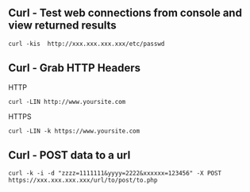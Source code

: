 Curl - Test web connections from console and view returned results
------------------------
```
curl -kis  http://xxx.xxx.xxx.xxx/etc/passwd
```
Curl - Grab HTTP Headers
------------------------
HTTP
```
curl -LIN http://www.yoursite.com
```
HTTPS
```
curl -LIN -k https://www.yoursite.com
```
Curl - POST data to a url
------------------------
```
curl -k -i -d "zzzz=1111111&yyyy=2222&xxxxxx=123456" -X POST https://xxx.xxx.xxx.xxx/url/to/post/to.php
